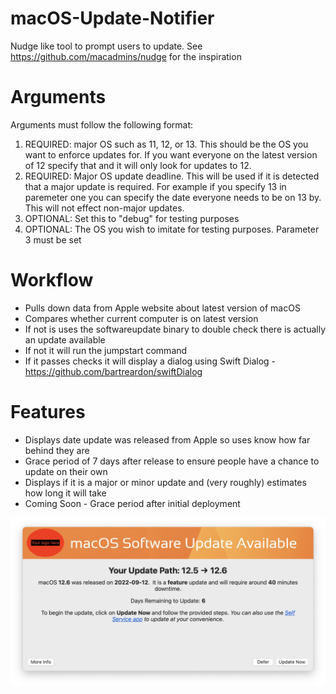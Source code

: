 # macOS-Update-Notifier
Nudge like tool to prompt users to update. See https://github.com/macadmins/nudge for the inspiration

# Arguments
Arguments must follow the following format:
1. REQUIRED: major OS such as 11, 12, or 13. This should be the OS you want to enforce updates for. If you want everyone on the latest version of 12 specify that and it will only look for updates to 12. 
2. REQUIRED: Major OS update deadline. This will be used if it is detected that a major update is required. For example if you specify 13 in paremeter one you can specify the date everyone needs to be on 13 by. This will not effect non-major updates. 
3. OPTIONAL: Set this to "debug" for testing purposes
4. OPTIONAL: The OS you wish to imitate for testing purposes. Parameter 3 must be set

# Workflow
- Pulls down data from Apple website about latest version of macOS
- Compares whether current computer is on latest version
- If not is uses the softwareupdate binary to double check there is actually an update available
- If not it will run the jumpstart command
- If it passes checks it will display a dialog using Swift Dialog - https://github.com/bartreardon/swiftDialog 

# Features
- Displays date update was released from Apple so uses know how far behind they are 
- Grace period of 7 days after release to ensure people have a chance to update on their own
- Displays if it is a major or minor update and (very roughly) estimates how long it will take
- Coming Soon - Grace period after initial deployment 


![macOS-Update](macOS-Update.png)
